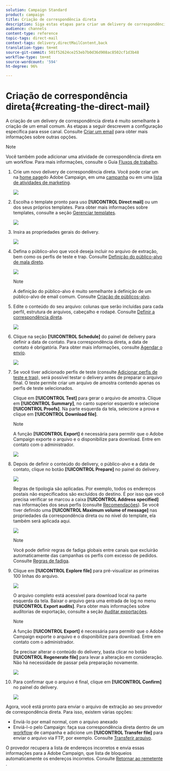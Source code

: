 ```yaml
---
solution: Campaign Standard
product: campaign
title: Criação de correspondência direta
description: Siga estas etapas para criar um delivery de correspondência direta no Adobe Campaign.
audience: channels
content-type: reference
topic-tags: direct-mail
context-tags: delivery,directMailContent,back
translation-type: tm+mt
source-git-commit: 501f52624ce253eb7b0d36d908ac8502cf1d3b48
workflow-type: tm+mt
source-wordcount: '594'
ht-degree: 96%

---
```



# Criação de correspondência direta{#creating-the-direct-mail}

A criação de um delivery de correspondência direta é muito semelhante à criação de um email comum. As etapas a seguir descrevem a configuração específica para esse canal. Consulte [Criar um email](../../channels/using/creating-an-email.md) para obter mais informações sobre outras opções.

>[!NOTE]
>
>Você também pode adicionar uma atividade de correspondência direta em um workflow. Para mais informações, consulte o Guia [Fluxos de trabalho](../../automating/using/direct-mail-delivery.md).

1. Crie um novo delivery de correspondência direta. Você pode criar um na [home page](../../start/using/interface-description.md#home-page)do Adobe Campaign, em uma [campanha](../../start/using/marketing-activities.md#creating-a-marketing-activity) ou em uma [lista de atividades de marketing](../../start/using/programs-and-campaigns.md#creating-a-campaign).

   ![](assets/direct_mail_1.png)

1. Escolha o template pronto para uso **[!UICONTROL Direct mail]** ou um dos seus próprios templates. Para obter mais informações sobre templates, consulte a seção [Gerenciar templates](../../start/using/marketing-activity-templates.md).

   ![](assets/direct_mail_2.png)

1. Insira as propriedades gerais do delivery.

   ![](assets/direct_mail_3.png)

1. Defina o público-alvo que você deseja incluir no arquivo de extração, bem como os perfis de teste e trap. Consulte [Definição do público-alvo de mala direto](../../channels/using/defining-the-direct-mail-audience.md).

   ![](assets/direct_mail_4.png)

   >[!NOTE]
   >
   >A definição do público-alvo é muito semelhante à definição de um público-alvo de email comum. Consulte [Criação de públicos-alvo](../../audiences/using/creating-audiences.md).

1. Edite o conteúdo do seu arquivo: colunas que serão incluídas para cada perfil, estrutura de arquivos, cabeçalho e rodapé. Consulte [Definir a correspondência direta](../../channels/using/defining-the-direct-mail-content.md).

   ![](assets/direct_mail_5.png)

1. Clique na seção **[!UICONTROL Schedule]** do painel de delivery para definir a data de contato. Para correspondência direta, a data de contato é obrigatória. Para obter mais informações, consulte [Agendar o envio](../../sending/using/about-scheduling-messages.md).

   ![](assets/direct_mail_8.png)

1. Se você tiver adicionado perfis de teste (consulte [Adicionar perfis de teste e trap](../../channels/using/defining-the-direct-mail-audience.md#adding-test-and-trap-profiles)), será possível testar o delivery antes de preparar o arquivo final. O teste permite criar um arquivo de amostra contendo apenas os perfis de teste selecionados.

   Clique em **[!UICONTROL Test]** para gerar o arquivo de amostra. Clique em **[!UICONTROL Summary]**, no canto superior esquerdo e selecione **[!UICONTROL Proofs]**. Na parte esquerda da tela, selecione a prova e clique em **[!UICONTROL Download file]**.

   >[!NOTE]
   >
   >A função **[!UICONTROL Export]** é necessária para permitir que o Adobe Campaign exporte o arquivo e o disponibilize para download. Entre em contato com o administrador.

   ![](assets/direct_mail_19.png)

1. Depois de definir o conteúdo do delivery, o público-alvo e a data de contato, clique no botão **[!UICONTROL Prepare]** no painel do delivery.

   ![](assets/direct_mail_16.png)

   Regras de tipologia são aplicadas. Por exemplo, todos os endereços postais não especificados são excluídos do destino. É por isso que você precisa verificar se marcou a caixa **[!UICONTROL Address specified]** nas informações dos seus perfis (consulte [Recomendações](../../channels/using/about-direct-mail.md#recommendations)). Se você tiver definido uma **[!UICONTROL Maximum volume of message]** nas propriedades da correspondência direta ou no nível do template, ela também será aplicada aqui.

   ![](assets/direct_mail_25.png)

   >[!NOTE]
   >
   >Você pode definir regras de fadiga globais entre canais que excluirão automaticamente das campanhas os perfis com excesso de pedidos. Consulte [Regras de fadiga](../../sending/using/fatigue-rules.md).

1. Clique em **[!UICONTROL Explore file]** para pré-visualizar as primeiras 100 linhas do arquivo.

   ![](assets/direct_mail_18.png)

   O arquivo completo está acessível para download local na parte esquerda da tela. Baixar o arquivo gera uma entrada de log no menu **[!UICONTROL Export audits]**. Para obter mais informações sobre auditorias de exportação, consulte a seção [Auditar exportações](../../administration/using/auditing-export-logs.md).

   >[!NOTE]
   >
   >A função **[!UICONTROL Export]** é necessária para permitir que o Adobe Campaign exporte o arquivo e o disponibilize para download. Entre em contato com o administrador.

   Se precisar alterar o conteúdo do delivery, basta clicar no botão **[!UICONTROL Regenerate file]** para levar a alteração em consideração. Não há necessidade de passar pela preparação novamente.

   ![](assets/direct_mail_21.png)

1. Para confirmar que o arquivo é final, clique em **[!UICONTROL Confirm]** no painel do delivery.

   ![](assets/direct_mail_20.png)

Agora, você está pronto para enviar o arquivo de extração ao seu provedor de correspondência direta. Para isso, existem várias opções:

* Enviá-lo por email normal, com o arquivo anexado
* Enviá-l-o pelo Campaign: faça sua correspondência direta dentro de um [workflow](../../automating/using/direct-mail-delivery.md) de campanha e adicione um **[!UICONTROL Transfer file]** para enviar o arquivo via FTP, por exemplo. Consulte [Transferir arquivo](../../automating/using/transfer-file.md).

O provedor recupera a lista de endereços incorretos e envia essas informações para a Adobe Campaign, que lista de bloqueios automaticamente os endereços incorretos. Consulte [Retornar ao remetente](../../channels/using/return-to-sender.md) .
